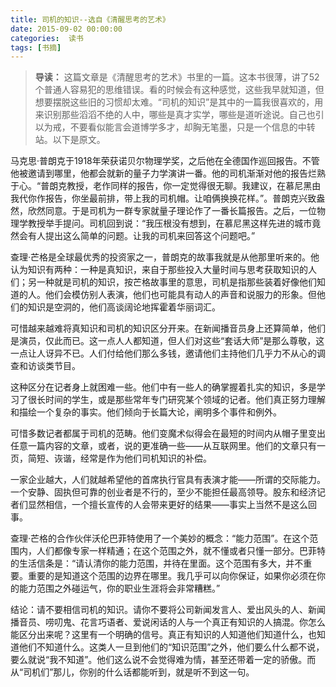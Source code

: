 ```yaml
---
title: 司机的知识--选自《清醒思考的艺术》
date: 2015-09-02 00:00:00
categories:  读书
tags: [书摘]
---
```


> **导读：** 这篇文章是《清醒思考的艺术》书里的一篇。这本书很薄，讲了52个普通人容易犯的思维错误。看的时候会有这种感觉，这些我早就知道，但想要摆脱这些旧的习惯却太难。“司机的知识”是其中的一篇我很喜欢的，用来识别那些滔滔不绝的人中，哪些是真才实学，哪些是道听途说。自己也引以为戒，不要看似能言会道博学多才，却胸无笔墨，只是一个信息的中转站。以下是原文。

<!-- more -->

马克思·普朗克于1918年荣获诺贝尔物理学奖，之后他在全德国作巡回报告。不管他被邀请到哪里，他都会就新的量子力学演讲一番。他的司机渐渐对他的报告烂熟于心。“普朗克教授，老作同样的报告，你一定觉得很无聊。我建议，在慕尼黑由我代你作报告，你坐最前排，带上我的司机帽。让咱俩换换花样。”。普朗克兴致盎然，欣然同意。于是司机为一群专家就量子理论作了一番长篇报告。之后，一位物理学教授举手提问。司机回到说：“我压根没有想到，在慕尼黑这样先进的城市竟然会有人提出这么简单的问题。让我的司机来回答这个问题吧。”
	
查理·芒格是全球最优秀的投资家之一，普朗克的故事我就是从他那里听来的。他认为知识有两种：一种是真知识，来自于那些投入大量时间与思考获取知识的人们；另一种就是司机的知识，按芒格故事里的意思，司机是指那些装着好像他们知道的人。他们会模仿别人表演，他们也可能具有动人的声音和说服力的形象。但他们的知识是空洞的，他们高谈阔论地挥霍着华丽词汇。

可惜越来越难将真知识和司机的知识区分开来。在新闻播音员身上还算简单，他们是演员，仅此而已。这一点人人都知道，但人们对这些“套话大师”是那么尊敬，这一点让人讶异不已。人们付给他们那么多钱，邀请他们主持他们几乎力不从心的调查和访谈类节目。

这种区分在记者身上就困难一些。他们中有一些人的确掌握着扎实的知识，多是学习了很长时间的学生，或是那些常年专门研究某个领域的记者。他们真正努力理解和描绘一个复杂的事实。他们倾向于长篇大论，阐明多个事件和例外。

可惜多数记者都属于司机的范畴。他们变魔术似得会在最短的时间内从帽子里变出任意一篇内容的文章，或者，说的更准确一些——从互联网里。他们的文章只有一页，简短、诙谐，经常是作为他们司机知识的补偿。

一家企业越大，人们就越希望他的首席执行官具有表演才能——所谓的交际能力。一个安静、固执但可靠的创业者是不行的，至少不能担任最高领导。股东和经济记者们显然相信，一个擅长宣传的人会带来更好的结果——事实上当然不是这么回事。

查理·芒格的合作伙伴沃伦巴菲特使用了一个美妙的概念：“能力范围”。在这个范围内，人们都像专家一样精通；在这个范围之外，就不懂或者只懂一部分。巴菲特的生活信条是：“请认清你的能力范围，并待在里面。这个范围有多大，并不重要。重要的是知道这个范围的边界在哪里。我几乎可以向你保证，如果你必须在你的能力范围之外碰运气，你的职业生涯将会非常糟糕。”

结论：请不要相信司机的知识。请你不要将公司新闻发言人、爱出风头的人、新闻播音员、唠叨鬼、花言巧语者、爱说闲话的人与一个真正有知识的人搞混。你怎么能区分出来呢？这里有一个明确的信号。真正有知识的人知道他们知道什么，也知道他们不知道什么。这类人一旦到他们的“知识范围”之外，他们要么什么都不说，要么就说“我不知道”。他们这么说不会觉得难为情，甚至还带着一定的骄傲。而从“司机们”那儿，你别的什么话都能听到，就是听不到这一句。
